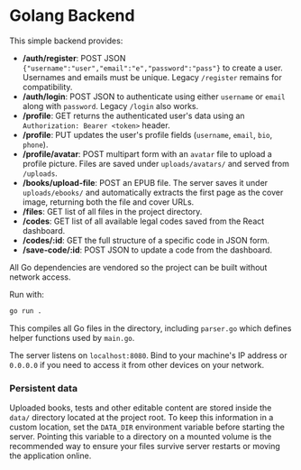 # Golang Backend

This simple backend provides:

- **/auth/register**: POST JSON `{"username":"user","email":"e","password":"pass"}` to create a user.  Usernames and emails must be unique. Legacy `/register` remains for compatibility.
- **/auth/login**: POST JSON to authenticate using either `username` or `email` along with `password`. Legacy `/login` also works.
- **/profile**: GET returns the authenticated user's data using an `Authorization: Bearer <token>` header.
- **/profile**: PUT updates the user's profile fields (`username`, `email`, `bio`, `phone`).
- **/profile/avatar**: POST multipart form with an `avatar` file to upload a profile picture. Files are saved under `uploads/avatars/` and served from `/uploads`.
- **/books/upload-file**: POST an EPUB file. The server saves it under `uploads/ebooks/` and automatically extracts the first page as the cover image, returning both the file and cover URLs.
- **/files**: GET list of all files in the project directory.
- **/codes**: GET list of all available legal codes saved from the React dashboard.
- **/codes/:id**: GET the full structure of a specific code in JSON form.
- **/save-code/:id**: POST JSON to update a code from the dashboard.

All Go dependencies are vendored so the project can be built without network access.

Run with:

```bash
go run .
```

This compiles all Go files in the directory, including `parser.go` which
defines helper functions used by `main.go`.

The server listens on `localhost:8080`. Bind to your machine's IP address or
`0.0.0.0` if you need to access it from other devices on your network.

### Persistent data

Uploaded books, tests and other editable content are stored inside the
`data/` directory located at the project root. To keep this information in
a custom location, set the `DATA_DIR` environment variable before starting
the server. Pointing this variable to a directory on a mounted volume is the
recommended way to ensure your files survive server restarts or moving the
application online.
